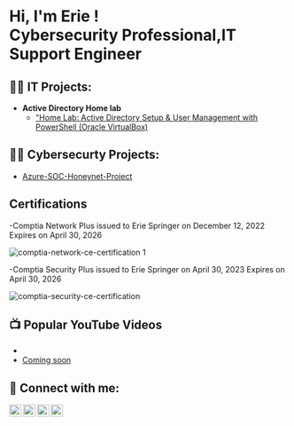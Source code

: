 <h1>Hi, I'm Erie ! <br/> Cybersecurity Professional</a>,IT Support Engineer

<h2>👨‍💻 IT  Projects:</h2>

  
- <b>Active Directory Home lab </b>
  - ["Home Lab: Active Directory Setup & User Management with PowerShell (Oracle VirtualBox)](https://github.com/E-SPRINGER/Active-Directory-lab)



<h2>👨‍💻 Cybersecurty Projects:</h2>

- [Azure-SOC-Honeynet-Project](https://github.com/E-SPRINGER/Azure-SOC)
  


<h2>Certifications</h2>

-Comptia Network Plus issued to Erie Springer on December 12, 2022
Expires on April 30, 2026

![comptia-network-ce-certification 1](https://github.com/E-SPRINGER/E-SPRINGER/assets/132612129/24f9f645-f3ed-4d5b-b43c-d4eb76277f99)


-Comptia Security Plus issued to Erie Springer on April 30, 2023
Expires on April 30, 2026


![comptia-security-ce-certification](https://github.com/E-SPRINGER/E-SPRINGER/assets/132612129/8646ed39-8c02-4ded-ad2e-280eef602aff)











<h2>📺 Popular YouTube Videos</h2>

- 
- [Coming soon ](https://www.youtube.com/)

<h2> 🤳 Connect with me:</h2>

[<img align="left" alt="JoshMadakor | YouTube" width="22px" src="https://cdn.jsdelivr.net/npm/simple-icons@v3/icons/youtube.svg" />][youtube]
[<img align="left" alt="JoshMadakor | Twitter" width="22px" src="https://cdn.jsdelivr.net/npm/simple-icons@v3/icons/twitter.svg" />][twitter]
[<img align="left" alt="JoshMadakor | LinkedIn" width="22px" src="https://cdn.jsdelivr.net/npm/simple-icons@v3/icons/linkedin.svg" />][linkedin]
[<img align="left" alt="JoshMadakor | Instagram" width="22px" src="https://cdn.jsdelivr.net/npm/simple-icons@v3/icons/instagram.svg" />][instagram]

[twitter]: https://twitter.com/
[youtube]: https://www.youtube.com/c/
[instagram]: https://www.instagram.com/
[linkedin]: https://linkedin.com/in/Eriespringer

<!--
**joshmadakor1/joshmadakor1** is a ✨ _special_ ✨ repository because its `README.md` (this file) appears on your GitHub profile.

Here are some ideas to get you started:

- 🔭 I’m currently working on ...
- 🌱 I’m currently learning ...
- 👯 I’m looking to collaborate on ...
- 🤔 I’m looking for help with ...
- 💬 Ask me about ...
- 📫 How to reach me: ...
- 😄 Pronouns: ...
- ⚡ Fun fact: ...
-->
